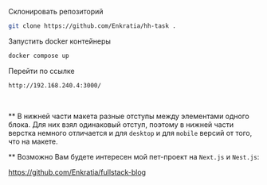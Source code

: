 Склонировать репозиторий
```sh
git clone https://github.com/Enkratia/hh-task .
```
Запустить docker контейнеры
```sh
docker compose up
```
Перейти по ссылке
```sh
http://192.168.240.4:3000/
```
<br />

** В нижней части макета разные отступы между элементами одного блока. Для них взял одинаковый отступ, поэтому в нижней части верстка немного отличается и для `desktop` и для `mobile` версий от того, что на макете.

** Возможно Вам будете интересен мой пет-проект на `Next.js` и `Nest.js`:

https://github.com/Enkratia/fullstack-blog
